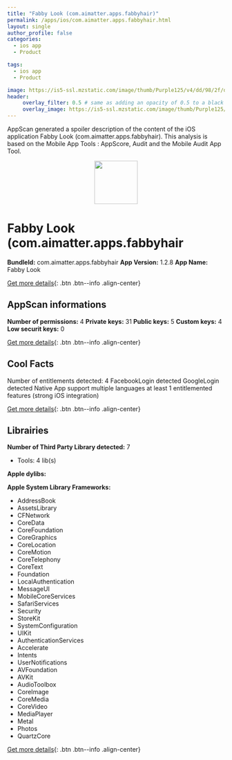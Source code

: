 ```yaml
---
title: "Fabby Look (com.aimatter.apps.fabbyhair)"
permalink: /apps/ios/com.aimatter.apps.fabbyhair.html
layout: single
author_profile: false
categories: 
  - ios app 
  - Product 

tags: 
  - ios app 
  - Product 

image: https://is5-ssl.mzstatic.com/image/thumb/Purple125/v4/dd/98/2f/dd982fb2-5092-ff42-c5ad-5f87b701a062/AppIconE-1x_U007emarketing-0-10-0-0-85-220.png/512x512bb.jpg
header: 
     overlay_filter: 0.5 # same as adding an opacity of 0.5 to a black background
     overlay_image: https://is5-ssl.mzstatic.com/image/thumb/Purple125/v4/dd/98/2f/dd982fb2-5092-ff42-c5ad-5f87b701a062/AppIconE-1x_U007emarketing-0-10-0-0-85-220.png/512x512bb.jpg
---
```

AppScan generated a spoiler description of the content of the iOS application Fabby Look (com.aimatter.apps.fabbyhair). This analysis is based on the Mobile App Tools : AppScore, Audit and the Mobile Audit App Tool.

  
  
<div style="text-align: center;"><img src="https://is5-ssl.mzstatic.com/image/thumb/Purple125/v4/dd/98/2f/dd982fb2-5092-ff42-c5ad-5f87b701a062/AppIconE-1x_U007emarketing-0-10-0-0-85-220.png/512x512bb.jpg" width="100" height="100"></div>  
  
# Fabby Look (com.aimatter.apps.fabbyhair

**BundleId:** com.aimatter.apps.fabbyhair
**App Version:** 1.2.8
**App Name:** Fabby Look


[Get more details](/pricing.html){: .btn .btn--info .align-center}  
  
## AppScan informations 

**Number of permissions:** 4
**Private keys:** 31
**Public keys:** 5
**Custom keys:** 4
**Low securit keys:** 0
  
[Get more details](/pricing.html){: .btn .btn--info .align-center}

## Cool Facts

Number of entitlements detected: 4
FacebookLogin detected
GoogleLogin detected
Native App
support multiple languages
at least 1 entitlemented features (strong iOS integration)
  
[Get more details](/pricing.html){: .btn .btn--info .align-center}

## Librairies 
**Number of Third Party Library detected:** 7
- Tools: 4 lib(s)

**Apple dylibs:**


**Apple System Library Frameworks:**
- AddressBook
- AssetsLibrary
- CFNetwork
- CoreData
- CoreFoundation
- CoreGraphics
- CoreLocation
- CoreMotion
- CoreTelephony
- CoreText
- Foundation
- LocalAuthentication
- MessageUI
- MobileCoreServices
- SafariServices
- Security
- StoreKit
- SystemConfiguration
- UIKit
- AuthenticationServices
- Accelerate
- Intents
- UserNotifications
- AVFoundation
- AVKit
- AudioToolbox
- CoreImage
- CoreMedia
- CoreVideo
- MediaPlayer
- Metal
- Photos
- QuartzCore


  
[Get more details](/pricing.html){: .btn .btn--info .align-center}

